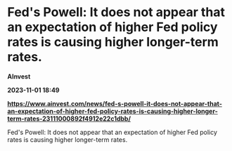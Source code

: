 # Fed's Powell: It does not appear that an expectation of higher Fed policy rates is causing higher longer-term rates.
**AInvest**

**2023-11-01 18:49**

**https://www.ainvest.com/news/fed-s-powell-it-does-not-appear-that-an-expectation-of-higher-fed-policy-rates-is-causing-higher-longer-term-rates-23111000892f4912e22c1dbb/**

Fed's Powell: It does not appear that an expectation of higher Fed policy rates is causing higher longer-term rates.